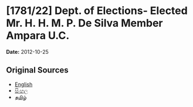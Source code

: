 # [1781/22] Dept. of Elections- Elected Mr. H. H. M. P. De Silva Member Ampara U.C.

**Date:** 2012-10-25

## Original Sources

- [English](https://documents.gov.lk/view/extra-gazettes/2012/10/1781-22_E.pdf)
- [සිංහල](https://documents.gov.lk/view/extra-gazettes/2012/10/1781-22_S.pdf)
- [தமிழ்](https://documents.gov.lk/view/extra-gazettes/2012/10/1781-22_T.pdf)
